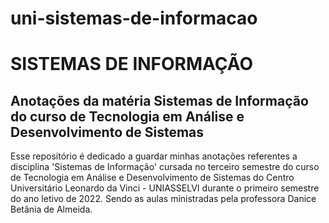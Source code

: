 # uni-sistemas-de-informacao
# SISTEMAS DE INFORMAÇÃO

## Anotações da matéria Sistemas de Informação do curso de Tecnologia em Análise e Desenvolvimento de Sistemas

Esse repositório é dedicado a guardar minhas anotações referentes a disciplina 'Sistemas de Informação' cursada 
no terceiro semestre do curso de Tecnologia em Análise e Desenvolvimento de Sistemas do Centro Universitário 
Leonardo da Vinci - UNIASSELVI durante o primeiro semestre do ano letivo de 2022. Sendo as aulas ministradas
pela professora Danice Betânia de Almeida.
